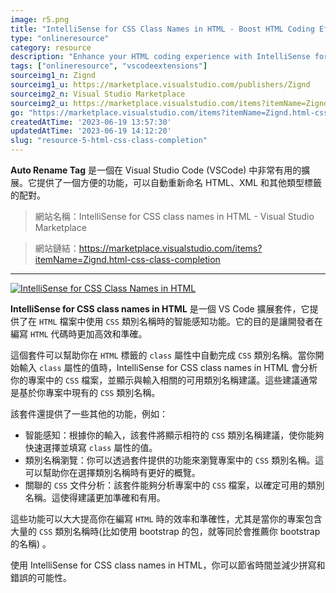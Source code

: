 ```yaml
---
image: r5.png
title: "IntelliSense for CSS Class Names in HTML - Boost HTML Coding Efficiency!"
type: "onlineresource"
category: resource
description: "Enhance your HTML coding experience with IntelliSense for CSS class names, enabling efficient class name suggestions in VS Code."
tags: ["onlineresource", "vscodeextensions"]
sourceimg1_n: Zignd
sourceimg1_u: https://marketplace.visualstudio.com/publishers/Zignd
sourceimg2_n: Visual Studio Marketplace
sourceimg2_u: https://marketplace.visualstudio.com/items?itemName=Zignd.html-css-class-completion
go: "https://marketplace.visualstudio.com/items?itemName=Zignd.html-css-class-completion"
createdAtTime: '2023-06-19 13:57:30'
updatedAtTime: '2023-06-19 14:12:20'
slug: "resource-5-html-css-class-completion"
---
```

**Auto Rename Tag** 是一個在 Visual Studio Code (VSCode) 中非常有用的擴展。它提供了一個方便的功能，可以自動重新命名 HTML、XML 和其他類型標籤的配對。

> 網站名稱：IntelliSense for CSS class names in HTML - Visual Studio Marketplace

> 網站鏈結：https://marketplace.visualstudio.com/items?itemName=Zignd.html-css-class-completion

---

<a href="/blog/r5-1.gif" target="_blank">

![IntelliSense for CSS Class Names in HTML](/blog/r5-1.gif "IntelliSense for CSS Class Names in HTML")

</a>

**IntelliSense for CSS class names in HTML** 是一個 VS Code 擴展套件，它提供了在 `HTML` 檔案中使用 `CSS` 類別名稱時的智能感知功能。它的目的是讓開發者在編寫 `HTML` 代碼時更加高效和準確。

這個套件可以幫助你在 `HTML` 標籤的 `class` 屬性中自動完成 `CSS` 類別名稱。當你開始輸入 `class` 屬性的值時，IntelliSense for CSS class names in HTML 會分析你的專案中的 `CSS` 檔案，並顯示與輸入相關的可用類別名稱建議。這些建議通常是基於你專案中現有的 `CSS` 類別名稱。

該套件還提供了一些其他的功能，例如：

- 智能感知：根據你的輸入，該套件將顯示相符的 `CSS` 類別名稱建議，使你能夠快速選擇並填寫 `class` 屬性的值。
- 類別名稱瀏覽：你可以透過套件提供的功能來瀏覽專案中的 `CSS` 類別名稱。這可以幫助你在選擇類別名稱時有更好的概覽。
- 關聯的 `CSS` 文件分析：該套件能夠分析專案中的 `CSS` 檔案，以確定可用的類別名稱。這使得建議更加準確和有用。

這些功能可以大大提高你在編寫 `HTML` 時的效率和準確性，尤其是當你的專案包含大量的 `CSS` 類別名稱時(比如使用 bootstrap 的包，就等同於會推薦你 bootstrap 的名稱) 。

使用 IntelliSense for CSS class names in HTML，你可以節省時間並減少拼寫和錯誤的可能性。

